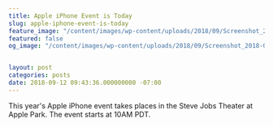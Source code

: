 ```yaml
---
title: Apple iPhone Event is Today
slug: apple-iphone-event-is-today
feature_image: "/content/images/wp-content/uploads/2018/09/Screenshot_2018-09-12-Watch-the-Apple-Special-Event.png"
featured: false
og_image: "/content/images/wp-content/uploads/2018/09/Screenshot_2018-09-12-Watch-the-Apple-Special-Event.png"


layout: post
categories: posts
date: 2018-09-12 09:43:36.000000000 -07:00
---
```


This year's Apple iPhone event takes places in the Steve Jobs Theater at Apple Park. The event starts at 10AM PDT.

